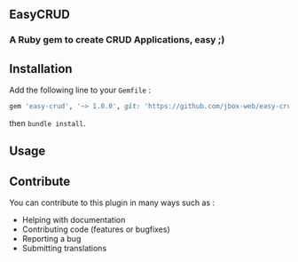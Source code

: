 ## EasyCRUD

### A Ruby gem to create CRUD Applications, easy ;)

## Installation

Add the following line to your ```Gemfile``` :

```ruby
gem 'easy-crud', '~> 1.0.0', git: 'https://github.com/jbox-web/easy-crud.git', tag: '1.0.0'
```

then `bundle install`.

## Usage


## Contribute

You can contribute to this plugin in many ways such as :
* Helping with documentation
* Contributing code (features or bugfixes)
* Reporting a bug
* Submitting translations
